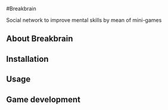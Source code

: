 #Breakbrain

Social network to improve mental skills by mean of mini-games

## About Breakbrain

## Installation

## Usage

## Game development



